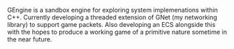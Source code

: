 GEngine is a sandbox engine for exploring system implemenations within C++. Currently developing a threaded extension of GNet (my networking library) to support game packets. Also developing an ECS alongside this with the hopes to produce a working game of a primitive nature sometime in the near future.

